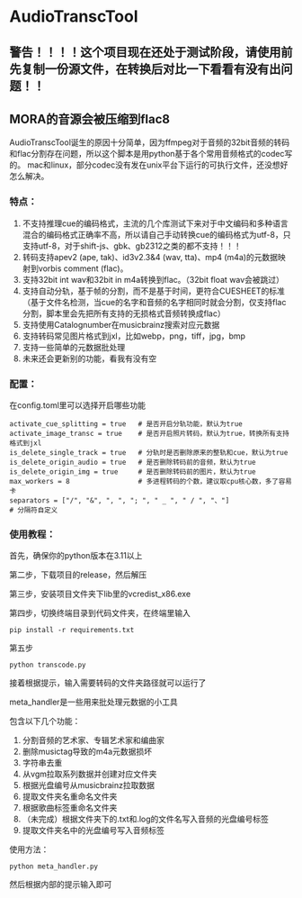 # AudioTranscTool

## 警告！！！！这个项目现在还处于测试阶段，请使用前先复制一份源文件，在转换后对比一下看看有没有出问题！！

## MORA的音源会被压缩到flac8

AudioTranscTool诞生的原因十分简单，因为ffmpeg对于音频的32bit音频的转码和flac分割存在问题，所以这个脚本是用python基于各个常用音频格式的codec写的。
mac和linux，部分codec没有发在unix平台下运行的可执行文件，还没想好怎么解决。

### 特点：

1. 不支持推理cue的编码格式，主流的几个库测试下来对于中文编码和多种语言混合的编码格式正确率不高，所以请自己手动转换cue的编码格式为utf-8，只支持utf-8，对于shift-js、gbk、gb2312之类的都不支持！！！
2. 转码支持apev2 (ape, tak)、id3v2.3&4 (wav, tta)、mp4 (m4a)的元数据映射到vorbis comment (flac)。
3. 支持32bit int wav和32bit in m4a转换到flac。（32bit float wav会被跳过）
4. 支持自动分轨，基于帧的分割，而不是基于时间，更符合CUESHEET的标准（基于文件名检测，当cue的名字和音频的名字相同时就会分割，仅支持flac分割，脚本里会先把所有支持的无损格式音频转换成flac）
5. 支持使用Catalognumber在musicbrainz搜索对应元数据
6. 支持转码常见图片格式到jxl，比如webp，png，tiff，jpg，bmp
7. 支持一些简单的元数据批处理
8. 未来还会更新别的功能，看我有没有空

### 配置：

在config.toml里可以选择开启哪些功能

```
activate_cue_splitting = true   # 是否开启分轨功能，默认为true
activate_image_transc = true    # 是否开启照片转码，默认为true，转换所有支持格式到jxl
is_delete_single_track = true   # 分轨时是否删除原来的整轨和cue，默认为true
is_delete_origin_audio = true   # 是否删除转码前的音频，默认为true
is_delete_origin_img = true     # 是否删除转码前的图片，默认为true
max_workers = 8                 # 多进程转码的个数，建议取cpu核心数，多了容易卡
separators = ["/", "&", ", ", "; ", " _ ", " / ", "、"]                   # 分隔符自定义
```

### 使用教程：

首先，确保你的python版本在3.11以上

第二步，下载项目的release，然后解压

第三步，安装项目文件夹下lib里的vcredist_x86.exe

第四步，切换终端目录到代码文件夹，在终端里输入

```
pip install -r requirements.txt
```

第五步

```
python transcode.py
```

接着根据提示，输入需要转码的文件夹路径就可以运行了



meta_handler是一些用来批处理元数据的小工具

包含以下几个功能：

1. 分割音频的艺术家、专辑艺术家和编曲家
2. 删除musictag导致的m4a元数据损坏
3. 字符串去重
4. 从vgm拉取系列数据并创建对应文件夹
5. 根据光盘编号从musicbrainz拉取数据
6. 提取文件夹名重命名文件夹
7. 根据歌曲标签重命名文件夹
8. （未完成）根据文件夹下的.txt和.log的文件名写入音频的光盘编号标签
9. 提取文件夹名中的光盘编号写入音频标签

使用方法：

```
python meta_handler.py
```

然后根据内部的提示输入即可